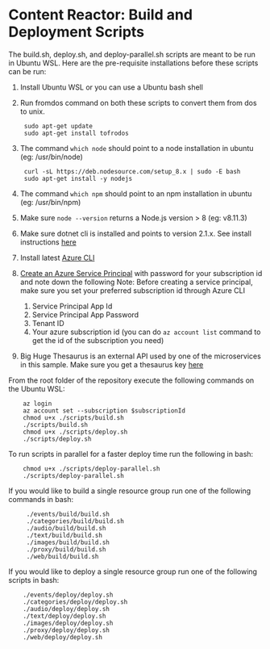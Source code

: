# Content Reactor: Build and Deployment Scripts

The build.sh, deploy.sh, and deploy-parallel.sh scripts are meant to be run in Ubuntu WSL. 
Here are the pre-requisite installations before these scripts can be run:

1. Install Ubuntu WSL or you can use a Ubuntu bash shell
2. Run fromdos command on both these scripts to convert them from dos to unix.
    
        sudo apt-get update
        sudo apt-get install tofrodos

3. The command `which node` should point to a node installation in ubuntu (eg: /usr/bin/node)

        curl -sL https://deb.nodesource.com/setup_8.x | sudo -E bash
        sudo apt-get install -y nodejs
    
4. The command `which npm` should point to an npm installation in ubuntu (eg: /usr/bin/npm)
5. Make sure `node --version` returns a Node.js version > 8 (eg: v8.11.3)
6. Make sure dotnet cli is installed and points to version 2.1.x. See install instructions [here](https://www.microsoft.com/net/learn/get-started/linux/ubuntu16-04)
7. Install latest [Azure CLI](https://docs.microsoft.com/en-us/cli/azure/install-azure-cli-apt?view=azure-cli-latest)
8. [Create an Azure Service Principal](https://docs.microsoft.com/en-us/cli/azure/create-an-azure-service-principal-azure-cli?view=azure-cli-latest) with password for your subscription id and note down the following
Note: Before creating a service principal, make sure you set your preferred subscription id through Azure CLI
    1. Service Principal App Id
    2. Service Principal App Password
    3. Tenant ID
    4. Your azure subscription id (you can do `az account list` command to get the id of the subscription you need)
9. Big Huge Thesaurus is an external API used by one of the microservices in this sample. Make sure you get a thesaurus key [here](https://words.bighugelabs.com/api.php) 

From the root folder of the repository execute the following commands on the Ubuntu WSL:

        az login
        az account set --subscription $subscriptionId
        chmod u+x ./scripts/build.sh
        ./scripts/build.sh
        chmod u+x ./scripts/deploy.sh
        ./scripts/deploy.sh

To run scripts in parallel for a faster deploy time run the following in bash:

        chmod u+x ./scripts/deploy-parallel.sh
        ./scripts/deploy-parallel.sh

If you would like to build a single resource group run one of the following commands in bash:

         ./events/build/build.sh
         ./categories/build/build.sh
         ./audio/build/build.sh
         ./text/build/build.sh
         ./images/build/build.sh
         ./proxy/build/build.sh
         ./web/build/build.sh

If you would like to deploy a single resource group run one of the following scripts in bash:

        ./events/deploy/deploy.sh
        ./categories/deploy/deploy.sh
        ./audio/deploy/deploy.sh
        ./text/deploy/deploy.sh
        ./images/deploy/deploy.sh
        ./proxy/deploy/deploy.sh
        ./web/deploy/deploy.sh



